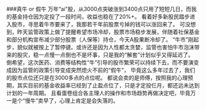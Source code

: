 

###真牛 or 假牛
万年“ai”股，从3000点突破涨到3400点只用了短短几日，而我的基金持仓因为定投了一段时间，收益也稳在了20%+。
看着好多新股民踏步进入股市，寻思着牛市要来了，我那若干年前股票亏掉的钱可以涨回来了。
可没想到，昨天监管政策上做了提醒希望市场冷却，股票市场稳步发展，伴随着社保基金和部分机构宣布减少部分股票（人保等）持仓，今天A股果断冷却了。
“牛市”刚起步，貌似就被按上了暂停键。或许还是因为人性都太贪婪，监管也害怕牛市泡沫带来的股灾，稳一点慢一点倒也不是坏事，只是我的“解套”计划似乎又得延迟了。
倒希望，这次医药、消费等结构性“牛”引导的股市繁荣可以持续下去，而不要演变成因为监管的政策引导变成突然熄火不前的“假牛”，
毕竟这么多年过去了，我们的股市点位还只是在3000多点的点位呢。
都说会卖的是师傅，按照我的心理预期，其实目前的基金收益率已经到了止盈点位了，只是才定投仨月，都还远未达到计划的一年周期。
且看蛋卷组合各主理人的操作和市场趋势再做决定吧，毕竟万一是个“慢牛”卖早了，心理上肯定是会失落的。

